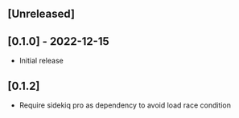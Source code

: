## [Unreleased]

## [0.1.0] - 2022-12-15

- Initial release

## [0.1.2]

- Require sidekiq pro as dependency to avoid load race condition